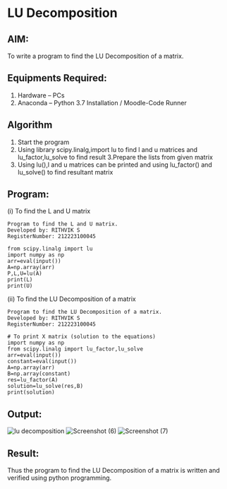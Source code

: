 # LU Decomposition 

## AIM:
To write a program to find the LU Decomposition of a matrix.

## Equipments Required:
1. Hardware – PCs
2. Anaconda – Python 3.7 Installation / Moodle-Code Runner

## Algorithm
1. Start the program
2. Using library scipy.linalg,import lu to find l and u matrices and lu_factor,lu_solve to find result
3.Prepare the lists from given matrix 
4. Using lu(),l and u matrices can be printed and using lu_factor() and lu_solve() to find resultant matrix

## Program:
(i) To find the L and U matrix
```
Program to find the L and U matrix.
Developed by: RITHVIK S
RegisterNumber: 212223100045

from scipy.linalg import lu
import numpy as np
arr=eval(input())
A=np.array(arr)
P,L,U=lu(A)
print(L)
print(U)
```
(ii) To find the LU Decomposition of a matrix
```
Program to find the LU Decomposition of a matrix.
Developed by: RITHVIK S
RegisterNumber: 212223100045

# To print X matrix (solution to the equations)
import numpy as np
from scipy.linalg import lu_factor,lu_solve
arr=eval(input())
constant=eval(input())
A=np.array(arr)
B=np.array(constant)
res=lu_factor(A)
solution=lu_solve(res,B)
print(solution)
```
## Output:
![lu decomposition]()
![Screenshot (6)](https://github.com/Rithviknathan/LU-Decomposition/assets/148410509/522215c7-2bb8-4bea-b04f-9ca404049187)
![Screenshot (7)](https://github.com/Rithviknathan/LU-Decomposition/assets/148410509/3bb58710-1c0a-4fc1-b02a-b4d691e1cdac)


## Result:
Thus the program to find the LU Decomposition of a matrix is written and verified using python programming.

